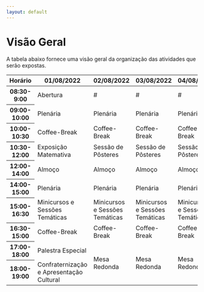 ```yaml
---
layout: default
---
```


<h1 class="display-5 mb-3">
Visão Geral
</h1>

A tabela abaixo fornece uma visão geral da organização das atividades que serão expostas. 

<!-- teste [sessoes](/atividades/sessoes_tematicas/) -->


<div class="table-responsive-lg">
<table class="table table-striped">
  <thead>
    <tr>
      <th scope="col">Horário</th>
      <th scope="col">01/08/2022</th>
      <th scope="col">02/08/2022</th>
      <th scope="col">03/08/2022</th>
      <th scope="col">04/08/2022</th>
      <th scope="col">05/08/2022</th>
    </tr>
  </thead>
  <tbody>
    <tr>
      <th scope="row">08:30-9:00</th>
      <td>Abertura</td>
      <td> # </td>
      <td> # </td>
      <td> # </td>
      <td> # </td>
    </tr>
    <tr>
      <th scope="row">09:00-10:00</th>
      <td>Plenária</td>
      <td>Plenária</td>
      <td>Plenária</td>
      <td>Plenária</td>
      <td>Plenária</td>
    </tr>
    <tr>
      <th scope="row">10:00-10:30</th>
      <td>Coffee-Break</td>
      <td>Coffee-Break</td>
      <td>Coffee-Break</td>
      <td>Coffee-Break</td>
      <td>Coffee-Break</td>
    </tr>
	<tr>
      <th scope="row">10:30-12:00</th>
      <td>Exposição Matemativa</td>
      <td>Sessão de Pôsteres</td>
      <td>Sessão de Pôsteres</td>
      <td>Sessão de Pôsteres</td>
      <td>Sessão de Pôsteres</td>
    </tr>
	<tr>
		<th scope='row'>12:00-14:00  </th>
		<td> Almoço   </td>
		<td> Almoço   </td>
		<td> Almoço   </td>
		<td> Almoço   </td>
		<td> Almoço   </td>
	</tr>	
	<tr>
		<th scope='row'> 14:00-15:00   </th>
		<td> Plenária   </td>
		<td> Plenária   </td>
		<td> Plenária   </td>
		<td> Plenária   </td>
		<td> Plenária    </td>
	</tr>	
	<tr>
		<th scope='row'> 15:00-16:30   </th>
		<td> Minicursos e Sessões Temáticas   </td>
		<td> Minicursos e Sessões Temáticas   </td>
		<td> Minicursos e Sessões Temáticas   </td>
		<td> Minicursos e Sessões Temáticas   </td>
		<td> Minicursos e Sessões Temáticas    </td>
	</tr>
	<tr>
		<th scope='row'> 16:30-15:00  </th>
		<td> Coffee-Break   </td>
		<td> Coffee-Break   </td>
		<td> Coffee-Break   </td>
		<td> Coffee-Break   </td>
		<td> Coffee-Break   </td>
	</tr>	
	<tr>
		<th scope='row'> 17:00-18:00   </th>
		<td>  Palestra Especial  </td>
		<td rowspan="2">  Mesa Redonda  </td>
		<td rowspan="2">  Mesa Redonda  </td>
		<td rowspan="2">  Mesa Redonda  </td>
		<td>  Encerramento  </td>
	</tr>	
	<tr>
		<th scope='row'> 18:00-19:00  </th>
		<td> Confraternização e Apresentação Cultural    </td>
		<td>  #  </td>
	</tr>	

  </tbody>
</table>
</div>



